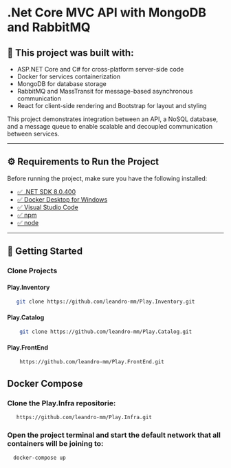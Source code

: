 # .Net Core MVC API with MongoDB and RabbitMQ

## 📌 This project was built with:
- ASP.NET Core and C# for cross-platform server-side code
- Docker for services containerization
- MongoDB for database storage
- RabbitMQ and MassTransit for message-based asynchronous communication
- React for client-side rendering and Bootstrap for layout and styling

This project demonstrates integration between an API, a NoSQL database, and a message queue to enable scalable and decoupled communication between services.  

---

## ⚙️ Requirements to Run the Project
Before running the project, make sure you have the following installed:

- [✅ .NET SDK 8.0.400](https://dotnet.microsoft.com/en-us/download)  
- [✅ Docker Desktop for Windows](https://www.docker.com/products/docker-desktop/)  
- [✅ Visual Studio Code](https://code.visualstudio.com/)
- [✅ npm](https://www.npmjs.com/)
- [✅ node](https://nodejs.org/pt) 

---

## 🚀 Getting Started
### Clone Projects
#### Play.Inventory 
```bash
   git clone https://github.com/leandro-mm/Play.Inventory.git
```
#### Play.Catalog
```bash
    git clone https://github.com/leandro-mm/Play.Catalog.git
```
#### Play.FrontEnd
```bash
    https://github.com/leandro-mm/Play.FrontEnd.git
```
## Docker Compose
###  Clone the Play.Infra repositorie:   
```bash
   https://github.com/leandro-mm/Play.Infra.git
```
### Open the project terminal and start the default network that all containers will be joining to:
```bash
  docker-compose up
```

